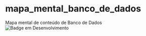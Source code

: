 # mapa_mental_banco_de_dados
Mapa mental de conteúdo de Banco de Dados
![Badge em Desenvolvimento](http://img.shields.io/static/v1?label=STATUS&message=EM%20DESENVOLVIMENTO&color=GREEN&style=for-the-badge)
